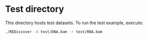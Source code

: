 # Test directory
This directory hosts test datasets.
To run the test example, execute: 
```bash
./REDiscover -d test/DNA.bam -r test/RNA.bam
```

